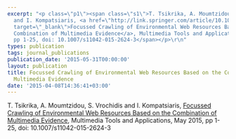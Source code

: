 ```yaml
---
excerpt: "<p class=\"p1\"><span class=\"s1\">T. Tsikrika, A. Moumtzidou, S. Vrochidis
  and I. Kompatsiaris, <a href=\"http://link.springer.com/article/10.1007/s11042-015-2624-3?email.event.1.SEM.ArticleAuthorContributingOnlineFirst\"
  target=\"_blank\">Focussed Crawling of Environmental Web Resources Based on the
  Combination of Multimedia Evidence</a>, Multimedia Tools and Applications, May 2015,
  pp 1-25, doi: 10.1007/s11042-015-2624-3</span></p>\r\n"
types: publication
tags: journal_publications
publication_date: '2015-05-31T00:00:00'
layout: publication
title: Focussed Crawling of Environmental Web Resources Based on the Combination of
  Multimedia Evidence
date: '2015-04-08T14:36:41+03:00'
---
```

T. Tsikrika, A. Moumtzidou, S. Vrochidis and I. Kompatsiaris, <a href="http://link.springer.com/article/10.1007/s11042-015-2624-3?email.event.1.SEM.ArticleAuthorContributingOnlineFirst" target="_blank">Focussed Crawling of Environmental Web Resources Based on the Combination of Multimedia Evidence</a>, Multimedia Tools and Applications, May 2015, pp 1-25, doi: 10.1007/s11042-015-2624-3
